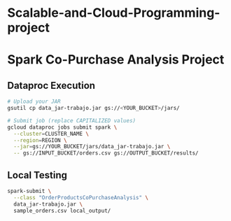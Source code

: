 # Scalable-and-Cloud-Programming-project

# Spark Co-Purchase Analysis Project

## Dataproc Execution
```bash
# Upload your JAR
gsutil cp data_jar-trabajo.jar gs://<YOUR_BUCKET>/jars/

# Submit job (replace CAPITALIZED values)
gcloud dataproc jobs submit spark \
  --cluster=CLUSTER_NAME \
  --region=REGION \
  --jar=gs://YOUR_BUCKET/jars/data_jar-trabajo.jar \
  -- gs://INPUT_BUCKET/orders.csv gs://OUTPUT_BUCKET/results/
```

## Local Testing
```bash
spark-submit \
  --class "OrderProductsCoPurchaseAnalysis" \
  data_jar-trabajo.jar \
  sample_orders.csv local_output/
```
